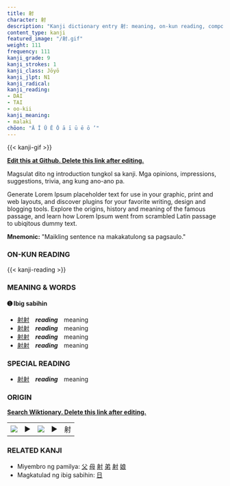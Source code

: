 ```yaml
---
title: 射
character: 射
description: "Kanji dictionary entry 射: meaning, on-kun reading, compounds, origin, related kanji"
content_type: kanji
featured_image: "/射.gif"
weight: 111
frequency: 111
kanji_grade: 9
kanji_strokes: 1
kanji_class: Jōyō
kanji_jlpt: N1
kanji_radical: 
kanji_reading: 
- DAI
- TAI
- oo-kii
kanji_meaning:
- malaki
chōon: "Ā Ī Ū Ē Ō ā ī ū ē ō ’"
---
```

[//]: # (Don't edit the line below. Kanji animated GIF code is automatically generated.)
{{< kanji-gif >}}

[//]: # (Edit below this line.)

**[Edit this at Github. Delete this link after editing.](https://github.com/tim0g/tim/tree/main/content/kanji/射/index.md)**

Magsulat dito ng introduction tungkol sa kanji. Mga opinions, impressions, suggestions, trivia, ang kung ano-ano pa.

Generate Lorem Ipsum placeholder text for use in your graphic, print and web layouts, and discover plugins for your favorite writing, design and blogging tools. Explore the origins, history and meaning of the famous passage, and learn how Lorem Ipsum went from scrambled Latin passage to ubiqitous dummy text.
 
**Mnemonic:** "Maikling sentence na makakatulong sa pagsaulo."

### ON-KUN READING

[//]: # (Don't edit the line below. ON-KUN READING code is automatically generated.)
{{< kanji-reading >}}

### MEANING & WORDS

#### ➊ **Ibig sabihin**
  - [射](../射)[射](../射)　***reading***　meaning
  - [射](../射)[射](../射)　***reading***　meaning
  - [射](../射)[射](../射)　***reading***　meaning
  - [射](../射)[射](../射)　***reading***　meaning

### SPECIAL READING
  - [射](../射)[射](../射)　***reading***　meaning

### ORIGIN

**[Search Wiktionary. Delete this link after editing.](https://wiktionary.org/wiki/射)**
<table class="kanji-table"><tr><td>
<img src="60px-射-bronze.svg.png">
</td><td>▶</td><td>
<img src="60px-射-oracle.svg.png">
</td><td>▶</td>
<td class="kanji-origin">射</td>
</tr></table>

### RELATED KANJI
- Miyembro ng pamilya: [父](../父) [母](../母) [射](../射) [弟](../弟) [射](../射) [娘](../娘)
- Magkatulad ng ibig sabihin: [日](../日)
